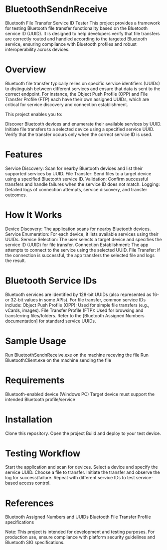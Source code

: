# BluetoothSendnReceive

Bluetooth File Transfer Service ID Tester
This project provides a framework for testing Bluetooth file transfer functionality based on the Bluetooth service ID (UUID). It is designed to help developers verify that file transfers are correctly routed and handled according to the targeted Bluetooth service, ensuring compliance with Bluetooth profiles and robust interoperability across devices.

# Overview
Bluetooth file transfer typically relies on specific service identifiers (UUIDs) to distinguish between different services and ensure that data is sent to the correct endpoint. For instance, the Object Push Profile (OPP) and File Transfer Profile (FTP) each have their own assigned UUIDs, which are critical for service discovery and connection establishment.

This project enables you to:

Discover Bluetooth devices and enumerate their available services by UUID.
Initiate file transfers to a selected device using a specified service UUID.
Verify that the transfer occurs only when the correct service ID is used.

# Features
Service Discovery: Scan for nearby Bluetooth devices and list their supported services by UUID.
File Transfer: Send files to a target device using a specified Bluetooth service ID.
Validation: Confirm successful transfers and handle failures when the service ID does not match.
Logging: Detailed logs of connection attempts, service discovery, and transfer outcomes.

# How It Works
Device Discovery: The application scans for nearby Bluetooth devices.
Service Enumeration: For each device, it lists available services using their UUIDs.
Service Selection: The user selects a target device and specifies the service ID (UUID) for file transfer.
Connection Establishment: The app attempts to connect to the service using the selected UUID.
File Transfer: If the connection is successful, the app transfers the selected file and logs the result.

# Bluetooth Service IDs
Bluetooth services are identified by 128-bit UUIDs (also represented as 16- or 32-bit values in some APIs). For file transfer, common service IDs include:
Object Push Profile (OPP): Used for simple file transfers (e.g., vCards, images).
File Transfer Profile (FTP): Used for browsing and transferring files/folders.
Refer to the [Bluetooth Assigned Numbers documentation] for standard service UUIDs.

# Sample Usage
Run BluetoothSendnReceive.exe on the machine receving the file
Run BluetoothClient.exe on the machine sending the file 

# Requirements
Bluetooth-enabled device (Windows PC)
Target device must support the intended Bluetooth profile/service

# Installation
Clone this repository.
Open the project
Build and deploy to your test device.

# Testing Workflow
Start the application and scan for devices.
Select a device and specify the service UUID.
Choose a file to transfer.
Initiate the transfer and observe the log for success/failure.
Repeat with different service IDs to test service-based access control.

# References
Bluetooth Assigned Numbers and UUIDs
Bluetooth File Transfer Profile specifications

Note: This project is intended for development and testing purposes. For production use, ensure compliance with platform security guidelines and Bluetooth SIG specifications.
